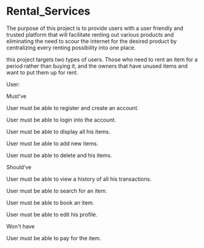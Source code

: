 # Rental_Services

The purpose of this project is to provide users with a user friendly and trusted platform that will facilitate renting out various products and eliminating the need to scour the internet for the desired product by centralizing every renting possibility into one place.



this project targets two types of users. Those who need to rent an item for a period rather than buying it, and the owners that have unused items and want to put them up for rent.

User:



Must’ve


User must be able to register and create an account.


User must be able to login into the account.


User must be able to display all his items.


User must be able to add new items.


User must be able to delete and his items.


Should’ve



User must be able to view a history of all his transactions.



User must be able to search for an item.


User must be able to book an item.


User must be able to edit his profile.


Won't have


User must be able to pay for the item.

